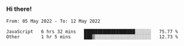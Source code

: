 ### Hi there!

<!--START_SECTION:waka-->

```text
From: 05 May 2022 - To: 12 May 2022

JavaScript   6 hrs 32 mins   ███████████████████░░░░░░   75.77 %
Other        1 hr 5 mins     ███▒░░░░░░░░░░░░░░░░░░░░░   12.73 %
```

<!--END_SECTION:waka-->
